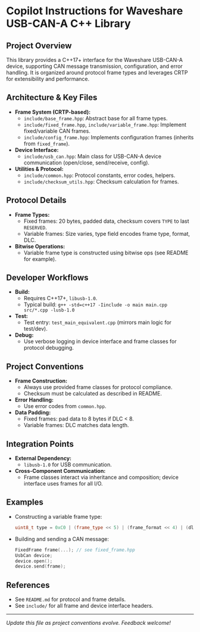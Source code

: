 # Copilot Instructions for Waveshare USB-CAN-A C++ Library

## Project Overview
This library provides a C++17+ interface for the Waveshare USB-CAN-A device, supporting CAN message transmission, configuration, and error handling. It is organized around protocol frame types and leverages CRTP for extensibility and performance.

## Architecture & Key Files
- **Frame System (CRTP-based):**
  - `include/base_frame.hpp`: Abstract base for all frame types.
  - `include/fixed_frame.hpp`, `include/variable_frame.hpp`: Implement fixed/variable CAN frames.
  - `include/config_frame.hpp`: Implements configuration frames (inherits from `fixed_frame`).
- **Device Interface:**
  - `include/usb_can.hpp`: Main class for USB-CAN-A device communication (open/close, send/receive, config).
- **Utilities & Protocol:**
  - `include/common.hpp`: Protocol constants, error codes, helpers.
  - `include/checksum_utils.hpp`: Checksum calculation for frames.

## Protocol Details
- **Frame Types:**
  - Fixed frames: 20 bytes, padded data, checksum covers `TYPE` to last `RESERVED`.
  - Variable frames: Size varies, type field encodes frame type, format, DLC.
- **Bitwise Operations:**
  - Variable frame type is constructed using bitwise ops (see README for example).

## Developer Workflows
- **Build:**
  - Requires C++17+, `libusb-1.0`.
  - Typical build: `g++ -std=c++17 -Iinclude -o main main.cpp src/*.cpp -lusb-1.0`
- **Test:**
  - Test entry: `test_main_equivalent.cpp` (mirrors main logic for test/dev).
- **Debug:**
  - Use verbose logging in device interface and frame classes for protocol debugging.

## Project Conventions
- **Frame Construction:**
  - Always use provided frame classes for protocol compliance.
  - Checksum must be calculated as described in README.
- **Error Handling:**
  - Use error codes from `common.hpp`.
- **Data Padding:**
  - Fixed frames: pad data to 8 bytes if DLC < 8.
  - Variable frames: DLC matches data length.

## Integration Points
- **External Dependency:**
  - `libusb-1.0` for USB communication.
- **Cross-Component Communication:**
  - Frame classes interact via inheritance and composition; device interface uses frames for all I/O.

## Examples
- Constructing a variable frame type:
  ```cpp
  uint8_t type = 0xC0 | (frame_type << 5) | (frame_format << 4) | (dlc & 0x0F);
  ```
- Building and sending a CAN message:
  ```cpp
  FixedFrame frame(...); // see fixed_frame.hpp
  UsbCan device;
  device.open();
  device.send(frame);
  ```

## References
- See `README.md` for protocol and frame details.
- See `include/` for all frame and device interface headers.

---
*Update this file as project conventions evolve. Feedback welcome!*
